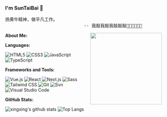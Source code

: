### I'm SunTaiBai 👋

<pre>
扬黄牛精神，做平凡工作。
                              -- 我敲我敲我敲敲敲👨‍💻👨‍💻👨‍💻
</pre>

<img align='right' src="https://media3.giphy.com/media/SHjOSDkKZ18qOHA5B5/giphy.gif?cid=ecf05e476a0poyejjgpni1xdexb50jg03wivo5c4zd99kx1j&ep=v1_stickers_search&rid=giphy.gif&ct=s" width="230">

**About Me:**



**Languages:**

![HTML5](https://img.shields.io/badge/HTML5-E34F26?logo=HTML5&logoColor=fff)
![CSS3](https://img.shields.io/badge/CSS3-1572B6?logo=CSS3&logoColor=fff)
![JavaScript](https://img.shields.io/badge/JavaScript-F7DF1E?logo=JavaScript&logoColor=333)
![TypeScript](https://img.shields.io/badge/TypeScript-3178C6?logo=TypeScript&logoColor=fff)

**Frameworks and Tools:**

![Vue.js](https://img.shields.io/badge/Vue.js-4FC08D?logo=Vue.js&logoColor=fff)
![React](https://img.shields.io/badge/React-61DAFB?logo=React&logoColor=333)
![Next.js](https://img.shields.io/badge/Next.js-000000?logo=Next.js&logoColor=fff)
![Sass](https://img.shields.io/badge/Sass-CC6699?logo=Sass&logoColor=fff)
![Tailwind CSS](https://img.shields.io/badge/Tailwind%20CSS-06B6D4?logo=TailwindCSS&logoColor=fff)
![Git](https://img.shields.io/badge/Git-F05032?logo=Git&logoColor=fff)
![Svn](https://img.shields.io/badge/Svn-809BC8?&logoColor=fff)
![Visual Studio Code](https://img.shields.io/badge/VS%20CODE-007ACC?logo=VisualStudioCode&logoColor=fff)

**GitHub Stats:**

![xingxing's github stats](https://github-readme-stats.vercel.app/api?username=SunTaiBai&show_icons=true&hide_title=true&count_private=true)
![Top Langs](https://github-readme-stats.vercel.app/api/top-langs/?username=SunTaiBai&layout=compact)
